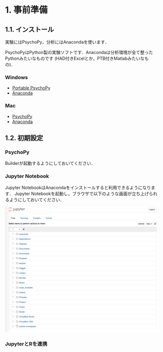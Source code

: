 # 1. 事前準備

## 1.1. インストール

実験にはPsychoPy，分析にはAnacondaを使います．

PsychoPyはPython製の実験ソフトです．Anacondaは分析環境が全て整ったPythonみたいなものです (HAD付きExcelとか，PTB付きMatlabみたいなもの)．

### Windows

* [Portable PsychoPy](http://www.s12600.net/psy/etc/python.html)
* [Anaconda](https://www.continuum.io/downloads#windows)

### Mac

* [PsychoPy](http://psychopy.org/installation.html)
* [Anaconda](https://www.continuum.io/downloads#osx)

## 1.2. 初期設定

### PsychoPy

Builderが起動するようにしておいてください．

### Jupyter Notebook

Jupyter NotebookはAnacondaをインストールすると利用できるようになります．
Jupyter Notebookを起動し，ブラウザで以下のような画面が立ち上げられるようにしておいてください．

![fig1.1](images/fig1.1.png)

### JupyterとRを連携
